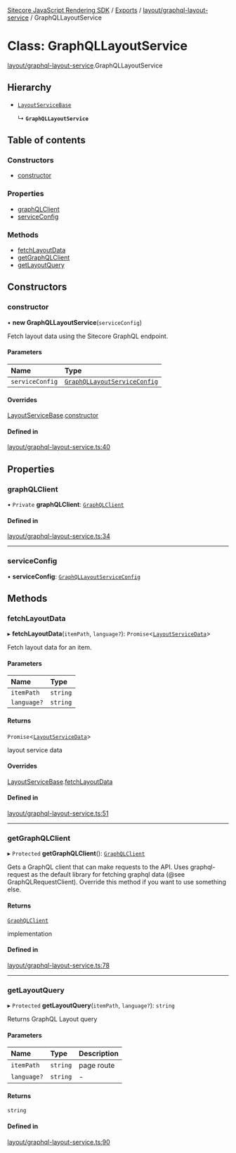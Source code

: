 [Sitecore JavaScript Rendering SDK](../README.md) / [Exports](../modules.md) / [layout/graphql-layout-service](../modules/layout_graphql_layout_service.md) / GraphQLLayoutService

# Class: GraphQLLayoutService

[layout/graphql-layout-service](../modules/layout_graphql_layout_service.md).GraphQLLayoutService

## Hierarchy

- [`LayoutServiceBase`](layout_layout_service.LayoutServiceBase.md)

  ↳ **`GraphQLLayoutService`**

## Table of contents

### Constructors

- [constructor](layout_graphql_layout_service.GraphQLLayoutService.md#constructor)

### Properties

- [graphQLClient](layout_graphql_layout_service.GraphQLLayoutService.md#graphqlclient)
- [serviceConfig](layout_graphql_layout_service.GraphQLLayoutService.md#serviceconfig)

### Methods

- [fetchLayoutData](layout_graphql_layout_service.GraphQLLayoutService.md#fetchlayoutdata)
- [getGraphQLClient](layout_graphql_layout_service.GraphQLLayoutService.md#getgraphqlclient)
- [getLayoutQuery](layout_graphql_layout_service.GraphQLLayoutService.md#getlayoutquery)

## Constructors

### constructor

• **new GraphQLLayoutService**(`serviceConfig`)

Fetch layout data using the Sitecore GraphQL endpoint.

#### Parameters

| Name | Type |
| :------ | :------ |
| `serviceConfig` | [`GraphQLLayoutServiceConfig`](../modules/layout_graphql_layout_service.md#graphqllayoutserviceconfig) |

#### Overrides

[LayoutServiceBase](layout_layout_service.LayoutServiceBase.md).[constructor](layout_layout_service.LayoutServiceBase.md#constructor)

#### Defined in

[layout/graphql-layout-service.ts:40](https://github.com/Sitecore/jss/blob/bd756fd2/packages/sitecore-jss/src/layout/graphql-layout-service.ts#L40)

## Properties

### graphQLClient

• `Private` **graphQLClient**: [`GraphQLClient`](../interfaces/graphql_request_client.GraphQLClient.md)

#### Defined in

[layout/graphql-layout-service.ts:34](https://github.com/Sitecore/jss/blob/bd756fd2/packages/sitecore-jss/src/layout/graphql-layout-service.ts#L34)

___

### serviceConfig

• **serviceConfig**: [`GraphQLLayoutServiceConfig`](../modules/layout_graphql_layout_service.md#graphqllayoutserviceconfig)

## Methods

### fetchLayoutData

▸ **fetchLayoutData**(`itemPath`, `language?`): `Promise`<[`LayoutServiceData`](../interfaces/layout_models.LayoutServiceData.md)\>

Fetch layout data for an item.

#### Parameters

| Name | Type |
| :------ | :------ |
| `itemPath` | `string` |
| `language?` | `string` |

#### Returns

`Promise`<[`LayoutServiceData`](../interfaces/layout_models.LayoutServiceData.md)\>

layout service data

#### Overrides

[LayoutServiceBase](layout_layout_service.LayoutServiceBase.md).[fetchLayoutData](layout_layout_service.LayoutServiceBase.md#fetchlayoutdata)

#### Defined in

[layout/graphql-layout-service.ts:51](https://github.com/Sitecore/jss/blob/bd756fd2/packages/sitecore-jss/src/layout/graphql-layout-service.ts#L51)

___

### getGraphQLClient

▸ `Protected` **getGraphQLClient**(): [`GraphQLClient`](../interfaces/graphql_request_client.GraphQLClient.md)

Gets a GraphQL client that can make requests to the API. Uses graphql-request as the default
library for fetching graphql data (@see GraphQLRequestClient). Override this method if you
want to use something else.

#### Returns

[`GraphQLClient`](../interfaces/graphql_request_client.GraphQLClient.md)

implementation

#### Defined in

[layout/graphql-layout-service.ts:78](https://github.com/Sitecore/jss/blob/bd756fd2/packages/sitecore-jss/src/layout/graphql-layout-service.ts#L78)

___

### getLayoutQuery

▸ `Protected` **getLayoutQuery**(`itemPath`, `language?`): `string`

Returns GraphQL Layout query

#### Parameters

| Name | Type | Description |
| :------ | :------ | :------ |
| `itemPath` | `string` | page route |
| `language?` | `string` | - |

#### Returns

`string`

#### Defined in

[layout/graphql-layout-service.ts:90](https://github.com/Sitecore/jss/blob/bd756fd2/packages/sitecore-jss/src/layout/graphql-layout-service.ts#L90)
